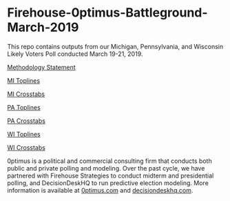 # Firehouse-0ptimus-Battleground-March-2019
This repo contains outputs from our Michigan, Pennsylvania, and Wisconsin Likely Voters Poll conducted March 19-21, 2019.

<a href="">Methodology Statement</a>

<a href="https://github.com/optimus-forecasting-and-polling/Firehouse-0ptimus-Battleground-March-2019/blob/master/FH_0ptimus_0321_MI_Toplines.pdf">MI Toplines</a>

<a href="https://github.com/optimus-forecasting-and-polling/Firehouse-0ptimus-Battleground-March-2019/blob/master/Crosstabs_MI_March2019.pdf">MI Crosstabs</a>

<a href="https://github.com/optimus-forecasting-and-polling/Firehouse-0ptimus-Battleground-March-2019/blob/master/FH_0ptimus_0321_PA_Toplines.pdf">PA Toplines</a>

<a href="https://github.com/optimus-forecasting-and-polling/Firehouse-0ptimus-Battleground-March-2019/blob/master/Crosstabs_PA_March2019.pdf">PA Crosstabs</a>

<a href="https://github.com/optimus-forecasting-and-polling/Firehouse-0ptimus-Battleground-March-2019/blob/master/FH_0ptimus_0321_WI_Toplines.pdf">WI Toplines</a>

<a href="https://github.com/optimus-forecasting-and-polling/Firehouse-0ptimus-Battleground-March-2019/blob/master/Crosstabs_WI_March2019.pdf">WI Crosstabs</a>

0ptimus is a political and commercial consulting firm that conducts both public and private polling and modeling. Over the past cycle, we have partnered with Firehouse Strategies to conduct midterm and presidential polling, and DecisionDeskHQ to run predictive election modeling. More information is available at <a href="https://www.0ptimus.com">0ptimus.com</a> and <a href="https://www.decisiondeskhq.com">decisiondeskhq.com</a>.
